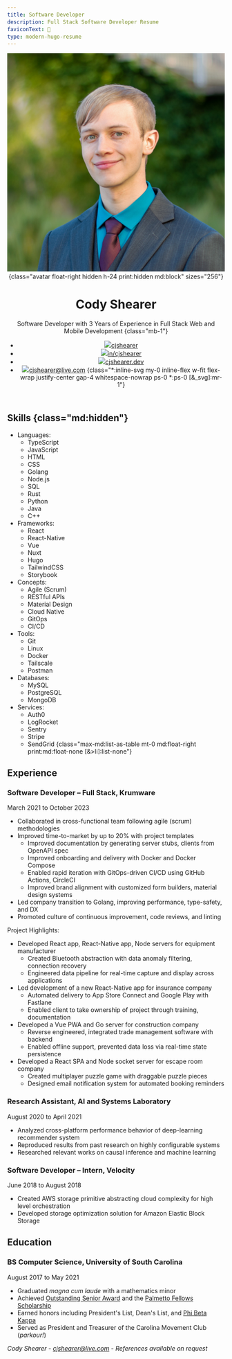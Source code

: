 ```yaml
---
title: Software Developer
description: Full Stack Software Developer Resume
faviconText: 💼
type: modern-hugo-resume
---
```

<body class="m-4 mb-2 mx-auto max-w-[8.5in]">
<header class="mb-3 text-center md:text-left print:text-left">

![](avatar.jpg "A close-up photo of me wearing a suit and tie")
{class="avatar float-right hidden h-24 print:hidden md:block" sizes="256"}

# Cody Shearer

Software Developer with 3 Years of Experience in Full Stack Web and Mobile Development
{class="mb-1"}

- [![](svgs/brands/github.svg)cjshearer](https://github.com/cjshearer "My GithHub")
- [![](svgs/brands/linkedin.svg)in/cjshearer](https://linkedin.com/in/cjshearer "My LinkedIn")
- [![](svgs/solid/house.svg)cjshearer.dev](https://cjshearer.dev "My Website")
- [![](svgs/solid/envelope.svg)cjshearer@live.com](mailto:cjshearer@live.com "My Email")
{class="*:inline-svg my-0 inline-flex w-fit flex-wrap justify-center gap-4 whitespace-nowrap ps-0 *:ps-0 [&_svg]:mr-1"}

</header>

<main>

## Skills {class="md:hidden"}

- Languages:
  - TypeScript
  - JavaScript
  - HTML
  - CSS
  - Golang
  - Node.js
  - SQL
  - Rust
  - Python
  - Java
  - C++
- Frameworks:
  - React
  - React-Native
  - Vue
  - Nuxt
  - Hugo
  - TailwindCSS
  - Storybook
- Concepts:
  - Agile (Scrum)
  - RESTful APIs
  - Material Design
  - Cloud Native
  - GitOps
  - CI/CD
- Tools:
  - Git
  - Linux
  - Docker
  - Tailscale
  - Postman
- Databases:
  - MySQL
  - PostgreSQL
  - MongoDB
- Services:
  - Auth0
  - LogRocket
  - Sentry
  - Stripe
  - SendGrid
{class="max-md:list-as-table mt-0 md:float-right print:md:float-none [&>li]:list-none"}

## Experience

### Software Developer – Full Stack, Krumware

March 2021 to October 2023

- Collaborated in cross-functional team following agile (scrum) methodologies
- Improved time-to-market by up to 20% with project templates
  - Improved documentation by generating server stubs, clients from OpenAPI spec
  - Improved onboarding and delivery with Docker and Docker Compose
  - Enabled rapid iteration with GitOps-driven CI/CD using GitHub Actions, CircleCI
  - Improved brand alignment with customized form builders, material design systems
- Led company transition to Golang, improving performance, type-safety, and DX
- Promoted culture of continuous improvement, code reviews, and linting

Project Highlights:

- Developed React app, React-Native app, Node servers for equipment manufacturer
  - Created Bluetooth abstraction with data anomaly filtering, connection recovery
  - Engineered data pipeline for real-time capture and display across applications
- Led development of a new React-Native app for insurance company
  - Automated delivery to App Store Connect and Google Play with Fastlane
  - Enabled client to take ownership of project through training, documentation
- Developed a Vue PWA and Go server for construction company
  - Reverse engineered, integrated trade management software with backend
  - Enabled offline support, prevented data loss via real-time state persistence
- Developed a React SPA and Node socket server for escape room company
  - Created multiplayer puzzle game with draggable puzzle pieces
  - Designed email notification system for automated booking reminders

### Research Assistant, AI and Systems Laboratory

August 2020 to April 2021

- Analyzed cross-platform performance behavior of deep-learning recommender system
- Reproduced results from past research on highly configurable systems
- Researched relevant works on causal inference and machine learning

### Software Developer – Intern, Velocity

June 2018 to August 2018

- Created AWS storage primitive abstracting cloud complexity for high level orchestration
- Developed storage optimization solution for Amazon Elastic Block Storage

## Education

### BS Computer Science, University of South Carolina

August 2017 to May 2021

- Graduated _magna cum laude_ with a mathematics minor
- Achieved [Outstanding Senior Award](https://sc.edu/about/offices_and_divisions/leadership_and_service_center/awards_and_recognition/senior-awards/index.php) and the [Palmetto Fellows Scholarship](https://sc.edu/about/offices_and_divisions/financial_aid/scholarships/scholarships_for_sc_residents/palmetto_fellows/index.php)
- Earned honors including President's List, Dean's List, and [Phi Beta Kappa](https://www.pbk.org/About)
- Served as President and Treasurer of the Carolina Movement Club (_parkour!_)

</main>

<footer class="h-5 text-center print:fixed print:bottom-0 print:w-full">

_Cody Shearer - cjshearer@live.com - References available on request_

</footer>
</body>